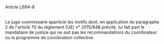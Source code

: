 ###### Article L694-8

Le juge-commissaire apprécie les motifs dont, en application du paragraphe 2 de l'article 70 du règlement (UE) n° 2015/848 précité, lui fait part le mandataire de justice qui ne suit pas les recommandations du coordinateur ou le programme de coordination collective.

